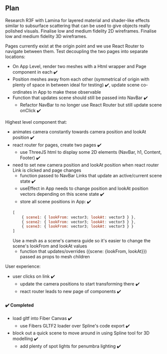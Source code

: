 ## Plan

Research R3F with Lamina for layered material and shader-like effects similar to subsurface scattering that can be used to give objects really polished visuals.
Finalise low and medium fidelity 2D wireframes.
Finalise low and medium fidelity 3D wireframes.

Pages currently exist at the origin point and we use React Router to navigate between them. Test decoupling the two pages into separate locations:

- On App Level, render two meshes with a Html wrapper and Page component in each ✔️
- Position meshes away from each other (symmetrical of origin with plenty of space in between ideal for testing) ✔️, update scene co-ordinates in App to make these observable
- Function that updates scene should still be passed into NavBar ✔️
  - Refactor NavBar to no longer use React Router but still update scene onClick ✔️

Highest level component that:

- animates camera constantly towards camera position and lookAt position ✔️
- react router for pages, create two pages ✔️
  - use ThreeJS html to display some 2D elements (NavBar, h1, Content, Footer) ✔️
- need to set new camera position and lookAt position when react router Link is clicked and page changes
  - function passed to NavBar Links that update an active/current scene state ✔️
  - useEffect in App needs to change position and lookAt position vectors depending on this scene state ✔️
  - store all scene positions in App: ✔️
  ```js
  [
      { scene1: { lookFrom: vector3; lookAt: vector3 } },
      { scene2: { lookFrom: vector3; lookAt: vector3 } },
      { scene3: { lookFrom: vector3; lookAt: vector3 } }
  ]
  ```
  Use a mesh as a scene's camera guide so it's easier to change the scene's lookFrom and lookAt values
  - function that updates/overrides ({scene: {lookFrom, lookAt}}) passed as props to mesh children

User experience:

- user clicks on link ✔️
  - update the camera positions to start transforming there ✔️
  - react router leads to new page of components ✔️

#### ✔️ Completed

- load gltf into Fiber Canvas ✔️
  - use Fibers GLTF2 loader over Spline's code export ✔️
- block out a quick scene to move around in using Spline tool for 3D modelling ✔️
  - add plenty of spot lights for penumbra lighting ✔️
